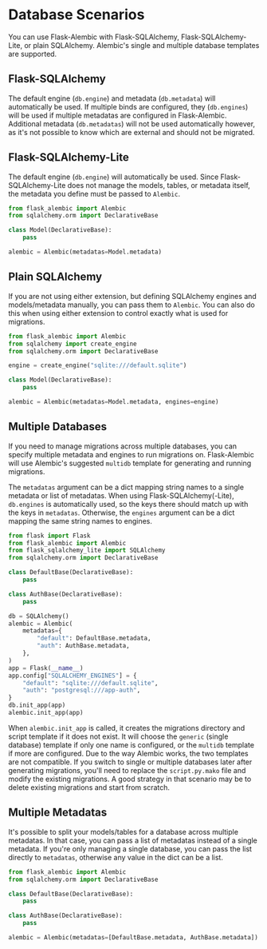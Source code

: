 # Database Scenarios

You can use Flask-Alembic with Flask-SQLAlchemy, Flask-SQLAlchemy-Lite, or plain
SQLAlchemy. Alembic's single and multiple database templates are supported.

## Flask-SQLAlchemy

The default engine (`db.engine`) and metadata (`db.metadata`) will automatically
be used. If multiple binds are configured, they (`db.engines`) will be used if
multiple metadatas are configured in Flask-Alembic. Additional metadata
(`db.metadatas`) will not be used automatically however, as it's not possible to
know which are external and should not be migrated.

## Flask-SQLAlchemy-Lite

The default engine (`db.engine`) will automatically be used. Since
Flask-SQLAlchemy-Lite does not manage the models, tables, or metadata itself,
the metadata you define must be passed to `Alembic`.

```python
from flask_alembic import Alembic
from sqlalchemy.orm import DeclarativeBase

class Model(DeclarativeBase):
    pass

alembic = Alembic(metadatas=Model.metadata)
```

## Plain SQLAlchemy

If you are not using either extension, but defining SQLAlchemy engines and
models/metadata manually, you can pass them to `Alembic`. You can also do this
when using either extension to control exactly what is used for migrations.

```python
from flask_alembic import Alembic
from sqlalchemy import create_engine
from sqlalchemy.orm import DeclarativeBase

engine = create_engine("sqlite:///default.sqlite")

class Model(DeclarativeBase):
    pass

alembic = Alembic(metadatas=Model.metadata, engines=engine)
```

## Multiple Databases

If you need to manage migrations across multiple databases, you can specify
multiple metadata and engines to run migrations on. Flask-Alembic will use
Alembic's suggested `multidb` template for generating and running migrations.

The `metadatas` argument can be a dict mapping string names to a single
metadata or list of metadatas. When using Flask-SQLAlchemy(-Lite), `db.engines`
is automatically used, so the keys there should match up with the keys in
`metadatas`. Otherwise, the `engines` argument can be a dict mapping the same
string names to engines.

```python
from flask import Flask
from flask_alembic import Alembic
from flask_sqlalchemy_lite import SQLAlchemy
from sqlalchemy.orm import DeclarativeBase

class DefaultBase(DeclarativeBase):
    pass

class AuthBase(DeclarativeBase):
    pass

db = SQLAlchemy()
alembic = Alembic(
    metadatas={
        "default": DefaultBase.metadata,
        "auth": AuthBase.metadata,
    },
)
app = Flask(__name__)
app.config["SQLALCHEMY_ENGINES"] = {
    "default": "sqlite:///default.sqlite",
    "auth": "postgresql:///app-auth",
}
db.init_app(app)
alembic.init_app(app)
```

When `alembic.init_app` is called, it creates the migrations directory and
script template if it does not exist. It will choose the `generic` (single
database) template if only one name is configured, or the `multidb` template if
more are configured. Due to the way Alembic works, the two templates are not
compatible. If you switch to single or multiple databases later after generating
migrations, you'll need to replace the `script.py.mako` file and modify the
existing migrations. A good strategy in that scenario may be to delete existing
migrations and start from scratch.

## Multiple Metadatas

It's possible to split your models/tables for a database across multiple
metadatas. In that case, you can pass a list of metadatas instead of a single
metadata. If you're only managing a single database, you can pass the list
directly to `metadatas`, otherwise any value in the dict can be a list.


```python
from flask_alembic import Alembic
from sqlalchemy.orm import DeclarativeBase

class DefaultBase(DeclarativeBase):
    pass

class AuthBase(DeclarativeBase):
    pass

alembic = Alembic(metadatas=[DefaultBase.metadata, AuthBase.metadata])
```
